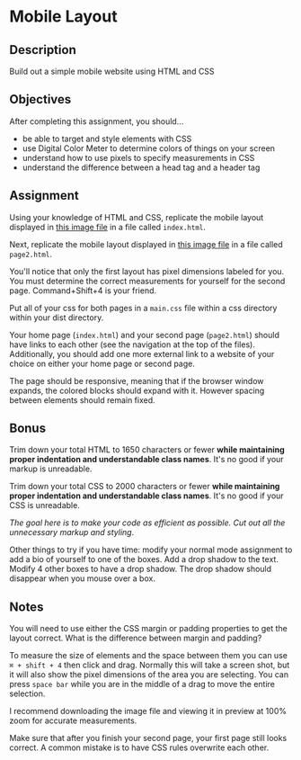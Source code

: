 # Mobile Layout

## Description

Build out a simple mobile website using HTML and CSS

## Objectives

After completing this assignment, you should…

- be able to target and style elements with CSS
- use Digital Color Meter to determine colors of things on your screen
- understand how to use pixels to specify measurements in CSS
- understand the difference between a head tag and a header tag

## Assignment

Using your knowledge of HTML and CSS, replicate the mobile layout displayed in [this image file](./page1.png) in a file called `index.html`.

Next, replicate the mobile layout displayed in [this image file](./page2.png) in a file called `page2.html`.

You'll notice that only the first layout has pixel dimensions labeled for you. You must determine the correct measurements for yourself for the second page. Command+Shift+4 is your friend.

Put all of your css for both pages in a `main.css` file within a css directory within your dist directory.

Your home page (`index.html`) and your second page (`page2.html`) should have links to each other (see the navigation at the top of the files). Additionally, you should add one more external link to a website of your choice on either your home page or second page.

The page should be responsive, meaning that if the browser window expands, the colored blocks should expand with it. However spacing between elements should remain fixed.

## Bonus

Trim down your total HTML to 1650 characters or fewer **while maintaining proper indentation and understandable class names**. It's no good if your markup is unreadable.

Trim down your total CSS to 2000 characters or fewer **while maintaining proper indentation and understandable class names**. It's no good if your CSS is unreadable.

_The goal here is to make your code as efficient as possible. Cut out all the unnecessary markup and styling_.

Other things to try if you have time: modify your normal mode assignment to add a bio of yourself to one of the boxes. Add a drop shadow to the text. Modify 4 other boxes to have a drop shadow. The drop shadow should disappear when you mouse over a box.

## Notes

You will need to use either the CSS margin or padding properties to get the layout correct. What is the difference between margin and padding?

To measure the size of elements and the space between them you can use `⌘ + shift + 4` then click and drag. Normally this will take a screen shot, but it will also show the pixel dimensions of the area you are selecting. You can press `space bar` while you are in the middle of a drag to move the entire selection.

I recommend downloading the image file and viewing it in preview at 100% zoom for accurate measurements.

Make sure that after you finish your second page, your first page still looks correct. A common mistake is to have CSS rules overwrite each other.
